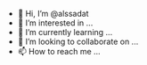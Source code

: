 - 👋 Hi, I’m @alssadat
- 👀 I’m interested in ...
- 🌱 I’m currently learning ...
- 💞️ I’m looking to collaborate on ...
- 📫 How to reach me ...

<!---
alssadat/alssadat is a ✨ special ✨ repository because its `README.md` (this file) appears on your GitHub profile.
You can click the Preview link to take a look at your changes.
--->
